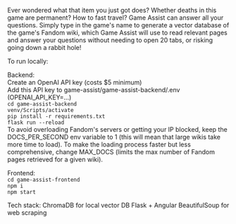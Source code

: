 Ever wondered what that item you just got does? Whether deaths in this game are permanent? How to fast travel? Game Assist can answer all your questions. Simply type in the game's name to generate a vector database of the game's Fandom wiki, which Game Assist will use to read relevant pages and answer your questions without needing to open 20 tabs, or risking going down a rabbit hole!

To run locally:  
  
Backend:  
Create an OpenAI API key (costs $5 minimum)  
Add this API key to game-assist/game-assist-backend/.env (OPENAI_API_KEY=...)  
`cd game-assist-backend`  
`venv/Scripts/activate`  
`pip install -r requirements.txt`  
`flask run --reload`  
To avoid overloading Fandom's servers or getting your IP blocked, keep the DOCS_PER_SECOND env variable to 1 (this will mean that large wikis take more time to load). To make the loading process faster but less comprehensive, change MAX_DOCS (limits the max number of Fandom pages retrieved for a given wiki).


Frontend:  
`cd game-assist-frontend`  
`npm i`  
`npm start`  


Tech stack:
ChromaDB for local vector DB
Flask + Angular
BeautifulSoup for web scraping
